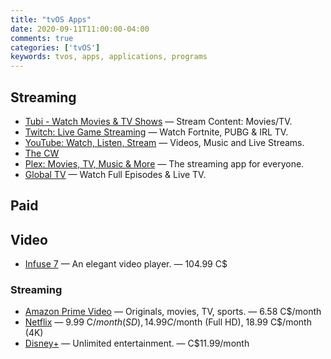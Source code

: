 ```yaml
---
title: "tvOS Apps"
date: 2020-09-11T11:00:00-04:00
comments: true
categories: ['tvOS']
keywords: tvos, apps, applications, programs
---
```


## Streaming
* [Tubi - Watch Movies & TV Shows](https://apps.apple.com/ca/app/tubi-watch-movies-tv-shows/id886445756#?platform=appleTV) — Stream Content: Movies/TV.
* [Twitch: Live Game Streaming](https://apps.apple.com/ca/app/twitch-live-game-streaming/id460177396#?platform=appleTV) — Watch Fortnite, PUBG & IRL TV.
* [YouTube: Watch, Listen, Stream](https://apps.apple.com/ca/app/youtube-watch-upload-and-share-videos/id544007664#?platform=appleTV) — Videos, Music and Live Streams.
* [The CW](https://apps.apple.com/ca/app/the-cw/id491730359#?platform=appleTV)
* [Plex: Movies, TV, Music & More](https://apps.apple.com/ca/app/plex/id383457673#?platform=appleTV) — The streaming app for everyone.
* [Global TV](https://apps.apple.com/ca/app/global-tv/id404050595#?platform=appleTV) — Watch Full Episodes & Live TV.

## Paid

## Video
* [Infuse 7](https://apps.apple.com/app/id1136220934#?platform=appleTV) — An elegant video player. — 104.99 C$

### Streaming
* [Amazon Prime Video](https://apps.apple.com/ca/app/amazon-prime-video/id545519333#?platform=appleTV) — Originals, movies, TV, sports. — 6.58 C$/month
* [Netflix](https://apps.apple.com/ca/app/netflix/id363590051#?platform=appleTV) — 9.99 C$/month (SD), 14.99 C$/month (Full HD), 18.99 C$/month (4K)
* [Disney+](https://apps.apple.com/ca/app/disney/id1446075923#?platform=appleTV) — Unlimited entertainment. — C$11.99/month
